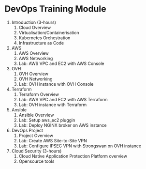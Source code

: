 # DevOps Training Module

1. Introduction (3-hours)
   1. Cloud Overview
   2. Virtualisation/Containerisation
   3. Kubernetes Orchestration
   4. Infrastructure as Code
2. AWS
    1. AWS Overview
    2. AWS Networking
    3. Lab: AWS VPC and EC2 with AWS Console
3. OVH
    1. OVH Overview
    2. OVH Networking
    3. Lab: OVH instance with OVH Console
4. Terraform
    1. Terraform Overview
    2. Lab: AWS VPC and EC2 with AWS Terraform
    3. Lab: OVH instance with Terraform
5. Ansible
    1. Ansible Overview
    2. Lab: Setup aws_ec2 pluggin
    3. Lab: Deploy NGINX broker on AWS instance
6. DevOps Project
    1. Project Overview
    2. Lab: Create AWS Site-to-Site VPN
    3. Lab: Configure IPSEC VPN with Strongswan on OVH instance
7. Cloud Security (3-hours)
    1. Cloud Native Application Protection Platform overview
    2. Opensource tools